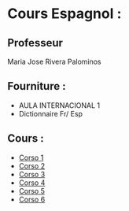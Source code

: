# Cours Espagnol :

## Professeur
Maria Jose Rivera Palominos

## Fourniture :
  - AULA INTERNACIONAL 1
  - Dictionnaire Fr/ Esp

## Cours :
  - [Corso 1](./corso1.md)
  - [Corso 2](./corso2.md)
  - [Corso 3](./corso3.md)
  - [Corso 4](./corso4.md)
  - [Corso 5](./corso5.md)
  - [Corso 6](./corso6.md)
